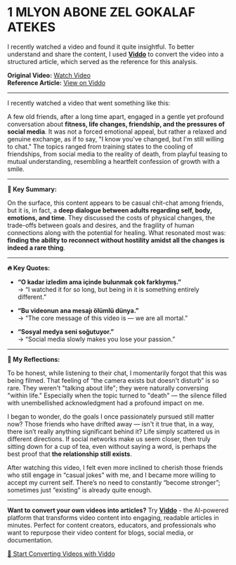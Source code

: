 # 1 MLYON ABONE ZEL GOKALAF ATEKES

I recently watched a video and found it quite insightful. To better understand and share the content, I used **[Viddo](https://viddo.pro/)** to convert the video into a structured article, which served as the reference for this analysis.

**Original Video:** [Watch Video](https://www.youtube.com/watch?v=EGKPeL4YxZA)  
**Reference Article:** [View on Viddo](https://viddo.pro/zh/video-result/0d6a8c91-bbfb-4cae-9993-ceca9fb7e854)

---

I recently watched a video that went something like this:

A few old friends, after a long time apart, engaged in a gentle yet profound conversation about **fitness, life changes, friendship, and the pressures of social media**. It was not a forced emotional appeal, but rather a relaxed and genuine exchange, as if to say, "I know you've changed, but I'm still willing to chat." The topics ranged from training states to the cooling of friendships, from social media to the reality of death, from playful teasing to mutual understanding, resembling a heartfelt confession of growth with a smile.

---

**🌟 Key Summary:**

On the surface, this content appears to be casual chit-chat among friends, but it is, in fact, a **deep dialogue between adults regarding self, body, emotions, and time**. They discussed the costs of physical changes, the trade-offs between goals and desires, and the fragility of human connections along with the potential for healing. What resonated most was: **finding the ability to reconnect without hostility amidst all the changes is indeed a rare thing**.

---

**🔥 Key Quotes:**

- **“O kadar izledim ama içinde bulunmak çok farklıymış.”**  
  → “I watched it for so long, but being in it is something entirely different.”

- **“Bu videonun ana mesajı ölümlü dünya.”**  
  → “The core message of this video is — we are all mortal.”

- **“Sosyal medya seni soğutuyor.”**  
  → “Social media slowly makes you lose your passion.”

---

**🧠 My Reflections:**

To be honest, while listening to their chat, I momentarily forgot that this was being filmed. That feeling of “the camera exists but doesn't disturb” is so rare. They weren't "talking about life"; they were naturally conversing "within life." Especially when the topic turned to "death" — the silence filled with unembellished acknowledgment had a profound impact on me.

I began to wonder, do the goals I once passionately pursued still matter now? Those friends who have drifted away — isn't it true that, in a way, there isn’t really anything significant behind it? Life simply scattered us in different directions. If social networks make us seem closer, then truly sitting down for a cup of tea, even without saying a word, is perhaps the best proof that **the relationship still exists**.

After watching this video, I felt even more inclined to cherish those friends who still engage in “casual jokes” with me, and I became more willing to accept my current self. There’s no need to constantly “become stronger”; sometimes just “existing” is already quite enough.

---

**Want to convert your own videos into articles?** Try **[Viddo](https://viddo.pro/)** - the AI-powered platform that transforms video content into engaging, readable articles in minutes. Perfect for content creators, educators, and professionals who want to repurpose their video content for blogs, social media, or documentation.

[🚀 Start Converting Videos with Viddo](https://viddo.pro/)